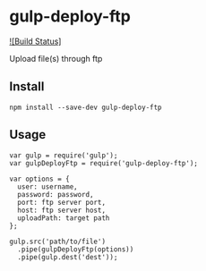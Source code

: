# gulp-deploy-ftp

[![Build Status]](https://travis-ci.org/fatelei/gulp-deploy-ftp.svg?branch=master)

Upload file(s) through ftp

## Install
```
npm install --save-dev gulp-deploy-ftp
```

## Usage
```
var gulp = require('gulp');
var gulpDeployFtp = require('gulp-deploy-ftp');

var options = {
  user: username,
  password: password,
  port: ftp server port,
  host: ftp server host,
  uploadPath: target path
};

gulp.src('path/to/file')
  .pipe(gulpDeployFtp(options))
  .pipe(gulp.dest('dest'));
```
